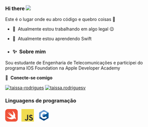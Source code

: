 ### Hi there <a href="https://www.gautamkrishnar.com/"><img src="https://media.giphy.com/media/hvRJCLFzcasrR4ia7z/giphy.gif" width="5%"></a>
Este é o lugar onde eu abro código e quebro coisas 🤣

- 🔭 &nbsp;Atualmente estou trabalhando em algo legal  :wink:
- 🌱 &nbsp;Atualmente estou aprendendo Swift

- ### ✨&nbsp; Sobre mim

Sou estudante de Engenharia de Telecomunicações e participei do programa IOS Foundation na Apple Developer Academy


🔗 &nbsp;**Conecte-se comigo**
<p align="left">

<a href="https://www.linkedin.com/in/taissa-rodrigues-07463b296/" target="blank"><img align="center" src="https://raw.githubusercontent.com/rahuldkjain/github-profile-readme-generator/master/src/images/icons/Social/linked-in-alt.svg" alt="taissa-rodrigues" height="30" width="40" /></a>
<a href="https://www.instagram.com/taissa.rodriguesv/" target="blank"><img align="center" src="https://raw.githubusercontent.com/rahuldkjain/github-profile-readme-generator/master/src/images/icons/Social/instagram.svg" alt="taissa.rodriguesv" height="30" width="40" /></a>

### Linguagens de programação

<img title="Swift" alt="Swift" width="40px" src="https://raw.githubusercontent.com/github/explore/master/topics/swift/swift.png"> &nbsp; 
<img title="JavaScript" alt="JavaScript" width="40px" src="https://raw.githubusercontent.com/github/explore/master/topics/javascript/javascript.png"> &nbsp; 
<img title="C" alt="C" width="40px" src="https://raw.githubusercontent.com/github/explore/master/topics/c/c.png">



